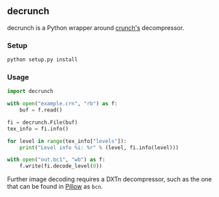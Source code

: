## decrunch

decrunch is a Python wrapper around [crunch's](https://github.com/BinomialLLC/crunch) decompressor.

### Setup

```sh
python setup.py install
```

### Usage

```py
import decrunch

with open("example.crn", "rb") as f:
	buf = f.read()

fi = decrunch.File(buf)
tex_info = fi.info()

for level in range(tex_info["levels"]):
	print("Level info %i: %r" % (level, fi.info(level)))

with open("out.bc1", "wb") as f:
	f.write(fi.decode_level(0))
```

Further image decoding requires a DXTn decompressor, such as the one that
can be found in [Pillow](https://github.com/python-pillow/Pillow) as `bcn`.
